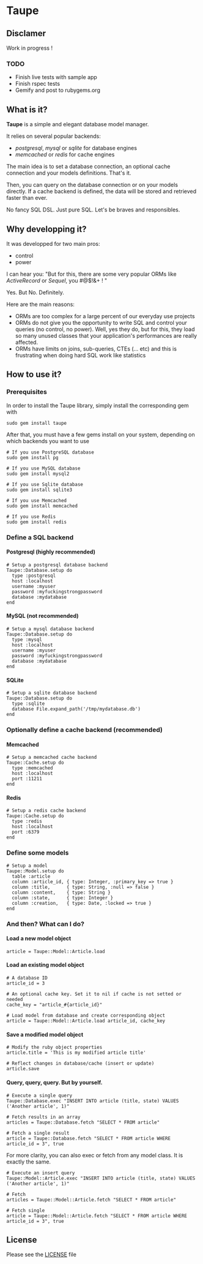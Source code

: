 # Taupe

## Disclamer

Work in progress !

### TODO

- Finish live tests with sample app
- Finish rspec tests
- Gemify and post to rubygems.org

## What is it?

**Taupe** is a simple and elegant database model manager.

It relies on several popular backends:

- *postgresql*, *mysql* or *sqlite* for database engines
- *memcached* or *redis* for cache engines

The main idea is to set a database connection, an optional cache connection and your models definitions.
That's it.

Then, you can query on the database connection or on your models directly. If a cache backend is defined, the data will be stored and retrieved faster than ever.

No fancy SQL DSL. Just pure SQL. Let's be braves and responsibles.

## Why developping it?

It was developped for two main pros:

- control
- power

I can hear you: "But for this, there are some very popular ORMs like *ActiveRecord* or *Sequel*, you #@$!&+ ! "

Yes.
But No.
Definitely.

Here are the main reasons:

- ORMs are too complex for a large percent of our everyday use projects
- ORMs do not give you the opportunity to write SQL and control your queries (no control, no power). Well, yes they do, but for this, they load so many unused classes that your application's performances are really affected.
- ORMs have limits on joins, sub-queries, CTEs (... etc) and this is frustrating when doing hard SQL work like statistics

## How to use it?

### Prerequisites

In order to install the Taupe library, simply install the corresponding gem with

    sudo gem install taupe

After that, you must have a few gems install on your system, depending on which backends you want to use

    # If you use PostgreSQL database
    sudo gem install pg

    # If you use MySQL database
    sudo gem install mysql2

    # If you use Sqlite database
    sudo gem install sqlite3

    # If you use Memcached
    sudo gem install memcached

    # If you use Redis
    sudo gem install redis

### Define a SQL backend

#### Postgresql (highly recommended)

    # Setup a postgresql database backend
    Taupe::Database.setup do
      type :postgresql
      host :localhost
      username :myuser
      password :myfuckingstrongpassword
      database :mydatabase
    end

#### MySQL (not recommended)

    # Setup a mysql database backend
    Taupe::Database.setup do
      type :mysql
      host :localhost
      username :myuser
      password :myfuckingstrongpassword
      database :mydatabase
    end

#### SQLite

    # Setup a sqlite database backend
    Taupe::Database.setup do
      type :sqlite
      database File.expand_path('/tmp/mydatabase.db')
    end

### Optionally define a cache backend (recommended)

#### Memcached

    # Setup a memcached cache backend
    Taupe::Cache.setup do
      type :memcached
      host :localhost
      port :11211
    end

#### Redis

    # Setup a redis cache backend
    Taupe::Cache.setup do
      type :redis
      host :localhost
      port :6379
    end

### Define some models

    # Setup a model
    Taupe::Model.setup do
      table :article
      column :article_id, { type: Integer, :primary_key => true }
      column :title,      { type: String, :null => false }
      column :content,    { type: String }
      column :state,      { type: Integer }
      column :creation,   { type: Date, :locked => true }
    end

### And then? What can I do?

#### Load a new model object

    article = Taupe::Model::Article.load

#### Load an existing model object

    # A database ID
    article_id = 3

    # An optional cache key. Set it to nil if cache is not setted or needed
    cache_key = "article_#{article_id}"

    # Load model from database and create corresponding object
    article = Taupe::Model::Article.load article_id, cache_key

#### Save a modified model object

    # Modify the ruby object properties
    article.title = 'This is my modified article title'

    # Reflect changes in database/cache (insert or update)
    article.save

#### Query, query, query. But by yourself.

    # Execute a single query
    Taupe::Database.exec "INSERT INTO article (title, state) VALUES ('Another article', 1)"

    # Fetch results in an array
    articles = Taupe::Database.fetch "SELECT * FROM article"

    # Fetch a single result
    article = Taupe::Database.fetch "SELECT * FROM article WHERE article_id = 3", true

For more clarity, you can also exec or fetch from any model class. It is exactly the same.

    # Execute an insert query
    Taupe::Model::Article.exec "INSERT INTO article (title, state) VALUES ('Another article', 1)"

    # Fetch
    articles = Taupe::Model::Article.fetch "SELECT * FROM article"

    # Fetch single
    article = Taupe::Model::Article.fetch "SELECT * FROM article WHERE article_id = 3", true

## License

Please see the [LICENSE](https://github.com/pierre-lecocq/taupe/blob/master/LICENSE) file
